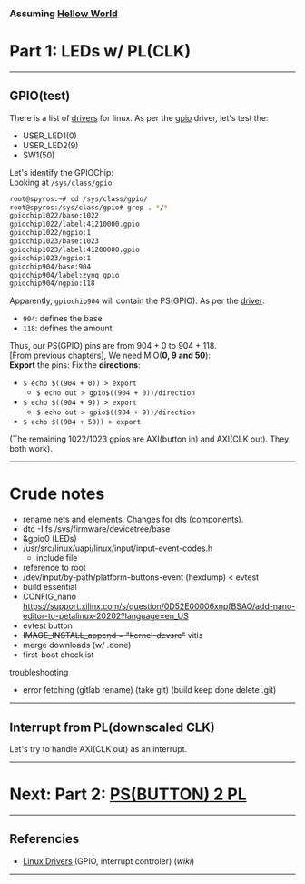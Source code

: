 ### Assuming [Hellow World](../hellow_world/README.md)

# Part 1: LEDs w/ PL(CLK)

---

## GPIO(test)

There is a list of [drivers] for linux. As per the [gpio] driver, let's test the:

* USER_LED1(0)
* USER_LED2(9)
* SW1(50)

Let's identify the GPIOChip:  
Looking at `/sys/class/gpio`:
```bash
root@spyros:~# cd /sys/class/gpio/
root@spyros:/sys/class/gpio# grep . */*
gpiochip1022/base:1022
gpiochip1022/label:41210000.gpio
gpiochip1022/ngpio:1
gpiochip1023/base:1023
gpiochip1023/label:41200000.gpio
gpiochip1023/ngpio:1
gpiochip904/base:904
gpiochip904/label:zynq_gpio
gpiochip904/ngpio:118
```

Apparently, `gpiochip904` will contain the PS(GPIO). As per the [driver][gpio]:

* `904`: defines the base
* `118`: defines the amount

Thus, our PS(GPIO) pins are from 904 + 0 to 904 + 118.  
[From previous chapters\], We need MIO(**0, 9 and 50**):  
**Export** the pins: Fix the **directions**:

* `$ echo $((904 + 0)) > export`
    * `$ echo out > gpio$((904 + 0))/direction`
* `$ echo $((904 + 9)) > export`
    * `$ echo out > gpio$((904 + 9))/direction`
* `$ echo $((904 + 50)) > export`

(The remaining 1022/1023 gpios are AXI(button in) and AXI(CLK out). They both work).

---

# Crude notes

* rename nets and elements. Changes for dts (components).
* dtc -I fs /sys/firmware/devicetree/base
* &gpio0 (LEDs)
* /usr/src/linux/uapi/linux/input/input-event-codes.h
    * include file 
* reference to root
* /dev/input/by-path/platform-buttons-event (hexdump) < evtest
* build essential
* CONFIG_nano https://support.xilinx.com/s/question/0D52E00006xnpfBSAQ/add-nano-editor-to-petalinux-20202?language=en_US
* evtest button
* ~~IMAGE_INSTALL_append = "kernel-devsrc"~~ vitis
* merge downloads (w/ .done)
* first-boot checklist

troubleshooting

* error fetching (gitlab rename) (take git) (build keep done delete .git)

---

## Interrupt from PL(downscaled CLK)

Let's try to handle AXI(CLK out) as an interrupt.

---

# Next: Part 2: [PS(BUTTON) 2 PL](part2.md)

---

## Referencies

* [Linux Drivers](https://xilinx-wiki.atlassian.net/wiki/spaces/A/pages/18841873/Linux+Drivers) (GPIO, interrupt controler) (*wiki*)

---

[drivers]: https://xilinx-wiki.atlassian.net/wiki/spaces/A/pages/18841873/Linux+Drivers
[gpio]: https://xilinx-wiki.atlassian.net/wiki/spaces/A/pages/18842398/Linux+GPIO+Driver